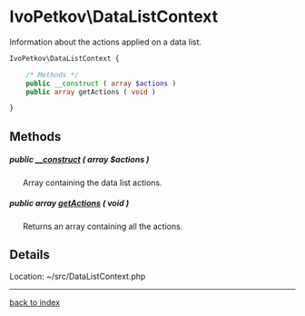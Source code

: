 # IvoPetkov\DataListContext

Information about the actions applied on a data list.

```php
IvoPetkov\DataListContext {

	/* Methods */
	public __construct ( array $actions )
	public array getActions ( void )

}
```

## Methods

##### public [__construct](ivopetkov.datalistcontext.__construct.method.md) ( array $actions )

&nbsp;&nbsp;&nbsp;&nbsp;&nbsp;&nbsp;Array containing the data list actions.

##### public array [getActions](ivopetkov.datalistcontext.getactions.method.md) ( void )

&nbsp;&nbsp;&nbsp;&nbsp;&nbsp;&nbsp;Returns an array containing all the actions.

## Details

Location: ~/src/DataListContext.php

---

[back to index](index.md)

